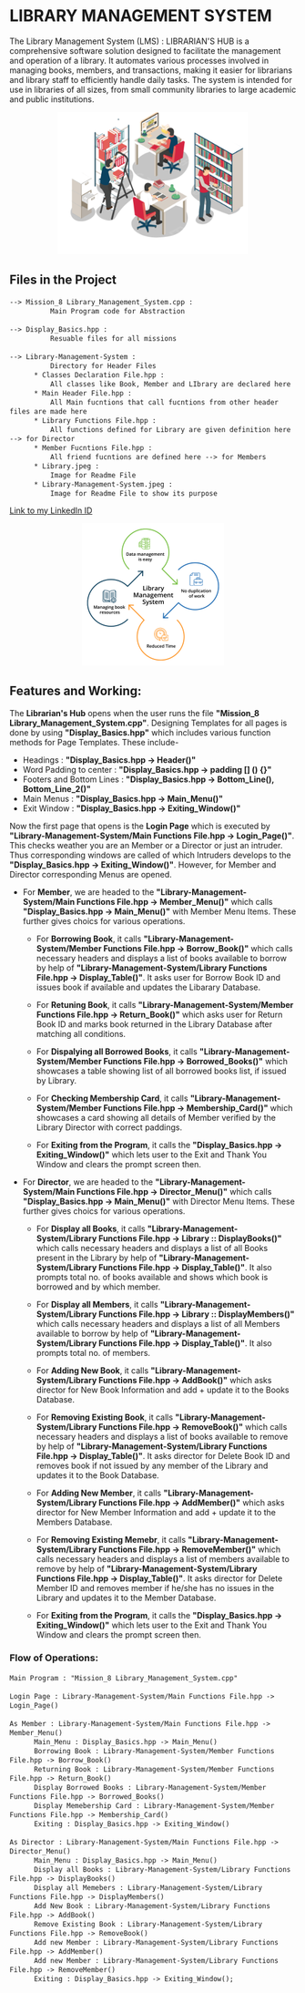 # LIBRARY MANAGEMENT SYSTEM
The Library Management System (LMS) : LIBRARIAN'S HUB is a comprehensive software solution designed to facilitate the management and operation of a library. It automates various processes involved in managing books, members, and transactions, making it easier for librarians and library staff to efficiently handle daily tasks. The system is intended for use in libraries of all sizes, from small community libraries to large academic and public institutions.

<div style="text-align:center;">
  <img src="Library-Management-System\Library.jpeg" alt="Library" height="250">
</div>

## Files in the Project

    --> Mission_8 Library_Management_System.cpp : 
              Main Program code for Abstraction 

    --> Display_Basics.hpp : 
              Resuable files for all missions

    --> Library-Management-System : 
              Directory for Header Files
          * Classes Declaration File.hpp : 
              All classes like Book, Member and LIbrary are declared here
          * Main Header File.hpp : 
              All Main fucntions that call fucntions from other header files are made here
          * Library Functions File.hpp : 
              All functions defined for Library are given definition here --> for Director
          * Member Fucntions File.hpp : 
              All friend fucntions are defined here --> for Members
          * Library.jpeg : 
              Image for Readme File
          * Library-Management-System.jpeg : 
              Image for Readme File to show its purpose

[Link to my LinkedIn ID](https://www.linkedin.com/in/khajanbhatt/)

<div style="text-align:center;">
  <img src="Library-Management-System\Library-Management-System.jpeg" alt="Library Management System Operations"  height="250">
</div>

## Features and Working:

  The __Librarian's Hub__ opens when the user runs the file __"Mission_8 Library_Management_System.cpp"__. Designing Templates for all pages is done by using __"Display_Basics.hpp"__ which includes various function methods for Page Templates. These include-
  
  - Headings : __"Display_Basics.hpp -> Header()"__
  - Word Padding to center : __"Display_Basics.hpp -> padding [] () {}"__
  - Footers and Bottom Lines : __"Display_Basics.hpp -> Bottom_Line(), Bottom_Line_2()"__
  - Main Menus : __"Display_Basics.hpp -> Main_Menu()"__
  - Exit Window : __"Display_Basics.hpp -> Exiting_Window()"__
  
  Now the first page that opens is the __Login Page__ which is executed by __"Library-Management-System/Main Functions File.hpp -> Login_Page()"__. This checks weather you are an Member or a Director or just an intruder. Thus corresponding windows are called of which Intruders develops to the __"Display_Basics.hpp -> Exiting_Window()"__. However, for Member and Director corresponding Menus are opened.

   - For __Member__, we are headed to the __"Library-Management-System/Main Functions File.hpp -> Member_Menu()"__ which calls __"Display_Basics.hpp -> Main_Menu()"__ with Member Menu Items. These further gives choics for various operations.

       - For __Borrowing Book__, it calls __"Library-Management-System/Member Functions File.hpp -> Borrow_Book()"__ which calls necessary headers and displays a list of books available to borrow by help of __"Library-Management-System/Library Functions File.hpp -> Display_Table()"__. It asks user for Borrow Book ID and issues book if available and updates the Libarary Database.

       - For __Retuning Book__, it calls __"Library-Management-System/Member Functions File.hpp -> Return_Book()"__ which asks user for Return Book ID and marks book returned in the Library Database after matching all conditions.

       - For __Dispalying all Borrowed Books__, it calls __"Library-Management-System/Member Functions File.hpp -> Borrowed_Books()"__ which showcases a table showing list of all borrowed books list, if issued by Library.

       - For __Checking Membership Card__, it calls __"Library-Management-System/Member Functions File.hpp -> Membership_Card()"__ which showcases a card showing all details of Member verified by the Library Director with correct paddings.

       - For __Exiting from the Program__, it calls the __"Display_Basics.hpp -> Exiting_Window()"__ which lets user to the Exit and Thank You Window and clears the prompt screen then.


   - For __Director__, we are headed to the __"Library-Management-System/Main Functions File.hpp -> Director_Menu()"__ which calls __"Display_Basics.hpp -> Main_Menu()"__ with Director Menu Items. These further gives choics for various operations.

       - For __Display all Books__, it calls __"Library-Management-System/Library Functions File.hpp -> Library :: DisplayBooks()"__ which calls necessary headers and displays a list of all Books present in the Library by help of __"Library-Management-System/Library Functions File.hpp -> Display_Table()"__. It also prompts total no. of books available and shows which book is borrowed and by which member.

      - For __Display all Members__, it calls __"Library-Management-System/Library Functions File.hpp -> Library :: DisplayMembers()"__ which calls necessary headers and displays a list of all Members available to borrow by help of __"Library-Management-System/Library Functions File.hpp -> Display_Table()"__. It also prompts total no. of members.

       - For __Adding New Book__, it calls __"Library-Management-System/Library Functions File.hpp -> AddBook()"__ which asks director for New Book Information and add + update it to the Books Database.

       - For __Removing Existing Book__, it calls __"Library-Management-System/Library Functions File.hpp -> RemoveBook()"__ which calls necessary headers and displays a list of books available to remove by help of __"Library-Management-System/Library Functions File.hpp -> Display_Table()"__. It asks director for Delete Book ID and removes book if not issued by any member of the Library and updates it to the Book Database.

       - For __Adding New Member__, it calls __"Library-Management-System/Library Functions File.hpp -> AddMember()"__ which asks director for New Member Information and add + update it to the Members Database.

       - For __Removing Existing Memebr__, it calls __"Library-Management-System/Library Functions File.hpp -> RemoveMember()"__ which calls necessary headers and displays a list of members available to remove by help of __"Library-Management-System/Library Functions File.hpp -> Display_Table()"__. It asks director for Delete Member ID and removes member if he/she has no issues in the Library and updates it to the Member Database.

       - For __Exiting from the Program__, it calls the __"Display_Basics.hpp -> Exiting_Window()"__ which lets user to the Exit and Thank You Window and clears the prompt screen then.

### Flow of Operations:
    Main Program : "Mission_8 Library_Management_System.cpp" 

    Login Page : Library-Management-System/Main Functions File.hpp -> Login_Page()

    As Member : Library-Management-System/Main Functions File.hpp -> Member_Menu()
          Main_Menu : Display_Basics.hpp -> Main_Menu()
          Borrowing Book : Library-Management-System/Member Functions File.hpp -> Borrow_Book()
          Returning Book : Library-Management-System/Member Functions File.hpp -> Return_Book()
          Display Borrowed Books : Library-Management-System/Member Functions File.hpp -> Borrowed_Books()
          Display Memebership Card : Library-Management-System/Member Functions File.hpp -> Membership_Card()
          Exiting : Display_Basics.hpp -> Exiting_Window()

    As Director : Library-Management-System/Main Functions File.hpp -> Director_Menu() 
          Main_Menu : Display_Basics.hpp -> Main_Menu()
          Display all Books : Library-Management-System/Library Functions File.hpp -> DisplayBooks()
          Display all Memebers : Library-Management-System/Library Functions File.hpp -> DisplayMembers()
          Add New Book : Library-Management-System/Library Functions File.hpp -> AddBook()
          Remove Existing Book : Library-Management-System/Library Functions File.hpp -> RemoveBook()
          Add new Member : Library-Management-System/Library Functions File.hpp -> AddMember()
          Add new Member : Library-Management-System/Library Functions File.hpp -> RemoveMember()
          Exiting : Display_Basics.hpp -> Exiting_Window();